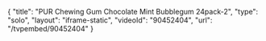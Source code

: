 {
    "title": "PUR Chewing Gum Chocolate Mint   Bubblegum 24pack-2",
    "type": "solo",
    "layout": "iframe-static",
    "videoId": "90452404",
    "url": "\/tvpembed\/90452404"
}